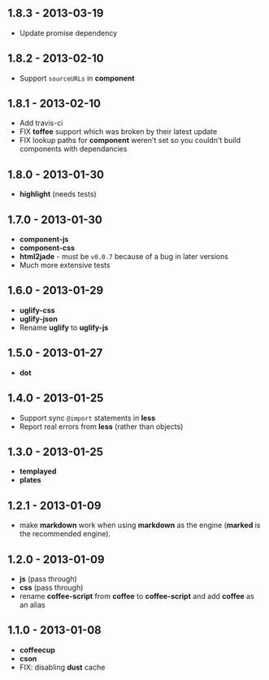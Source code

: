 ## 1.8.3 - 2013-03-19

 - Update promise dependency

## 1.8.2 - 2013-02-10

 - Support `sourceURLs` in **component**

## 1.8.1 - 2013-02-10

 - Add travis-ci
 - FIX **toffee** support which was broken by their latest update
 - FIX lookup paths for **component** weren't set so you couldn't build components with dependancies

## 1.8.0 - 2013-01-30

 - **highlight** (needs tests)

## 1.7.0 - 2013-01-30

 - **component-js**
 - **component-css**
 - **html2jade** - must be `v0.0.7` because of a bug in later versions
 - Much more extensive tests

## 1.6.0 - 2013-01-29

 - **uglify-css**
 - **uglify-json**
 - Rename **uglify** to **uglify-js**

## 1.5.0 - 2013-01-27

 - **dot**

## 1.4.0 - 2013-01-25

 - Support sync `@import` statements in **less**
 - Report real errors from **less** (rather than objects)

## 1.3.0 - 2013-01-25

 - **templayed**
 - **plates**

## 1.2.1 - 2013-01-09

 - make **markdown** work when using **markdown** as the engine (**marked** is the recommended engine).

## 1.2.0 - 2013-01-09

 - **js** (pass through)
 - **css** (pass through)
 - rename **coffee-script** from **coffee** to **coffee-script** and add **coffee** as an alias

## 1.1.0 - 2013-01-08

 - **coffeecup**
 - **cson**
 - FIX: disabling **dust** cache
